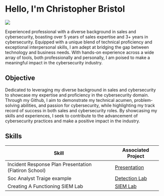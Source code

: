 # Hello, I'm Christopher Bristol
<a href="https://www.linkedin.com/in/christopher-bristol-29096947/"><img src="https://img.shields.io/badge/-LinkedIn-0072b1?&style=for-the-badge&logo=linkedin&logoColor=white" /></a>




Experienced professional with a diverse background in sales and cybersecurity, boasting over 5 years of sales expertise and 3+ years in cybersecurity. Equipped with a unique blend of technical proficiency and exceptional interpersonal skills, I am adept at bridging the gap between technology and business needs. With hands-on experience across a wide array of tools, both professionally and personally, I am poised to make a meaningful impact in the cybersecurity industry.

## Objective


Dedicated to leveraging my diverse background in sales and cybersecurity to showcase my expertise and proficiency in the cybersecurity domain. Through my Github, I aim to demonstrate my technical acumen, problem-solving abilities, and passion for cybersecurity, while highlighting my track record of success in both sales and cybersecurity roles. By showcasing my skills and experiences, I seek to contribute to the advancement of cybersecurity practices and make a positive impact in the industry.

## Skills


| Skill                                         | Associated Project         |
|-----------------------------------------------|----------------------------|
| Incident Response Plan Presentation (Flatiron School)         | <a href="https://github.com/Lonobristol/LonoBristol/blob/main/Capstone%20Presentation%20(12).pdf">Presentation</a>|
| Soc Analyst Traige example | <a href="https://medium.com/@lonobristol/triage-brute-force-alert-97f7250a6ddd">Detection Lab</a>|
| Creating A Functioning SIEM Lab | <a href="https://medium.com/@lonobristol/elastic-siem-lab-6d857f560ea5">SIEM Lab</a>|


